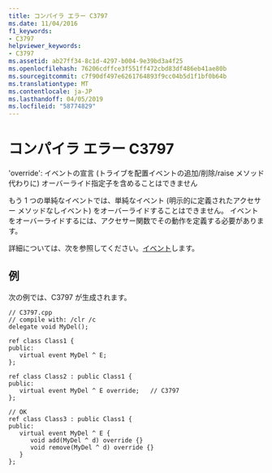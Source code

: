 ```yaml
---
title: コンパイラ エラー C3797
ms.date: 11/04/2016
f1_keywords:
- C3797
helpviewer_keywords:
- C3797
ms.assetid: ab27ff34-8c1d-4297-b004-9e39bd3a4f25
ms.openlocfilehash: 76206cdffce3f551ff472cbd83df486eb41ae80b
ms.sourcegitcommit: c7f90df497e6261764893f9cc04b5d1f1bf0b64b
ms.translationtype: MT
ms.contentlocale: ja-JP
ms.lasthandoff: 04/05/2019
ms.locfileid: "58774829"
---
```

# <a name="compiler-error-c3797"></a>コンパイラ エラー C3797

'override': イベントの宣言 (トライブを配置イベントの追加/削除/raise メソッド代わりに) オーバーライド指定子を含めることはできません

もう 1 つの単純なイベントでは、単純なイベント (明示的に定義されたアクセサー メソッドなしイベント) をオーバーライドすることはできません。 イベントをオーバーライドするには、アクセサー関数でその動作を定義する必要があります。

詳細については、次を参照してください。[イベント](../../extensions/event-cpp-component-extensions.md)します。

## <a name="example"></a>例

次の例では、C3797 が生成されます。

```
// C3797.cpp
// compile with: /clr /c
delegate void MyDel();

ref class Class1 {
public:
   virtual event MyDel ^ E;
};

ref class Class2 : public Class1 {
public:
   virtual event MyDel ^ E override;   // C3797
};

// OK
ref class Class3 : public Class1 {
public:
   virtual event MyDel ^ E {
      void add(MyDel ^ d) override {}
      void remove(MyDel ^ d) override {}
   }
};
```